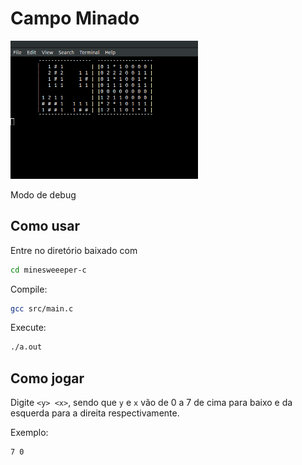 # Campo Minado

<img width="300" src="./.github/screenshot.png">

Modo de debug

## Como usar

Entre no diretório baixado com

```sh
cd minesweeeper-c
```

Compile:
```sh
gcc src/main.c
```

Execute:
```sh
./a.out
```

## Como jogar
Digite `<y> <x>`, sendo que `y` e `x` vão de 0 a 7 de cima para baixo e da esquerda para a direita respectivamente.

Exemplo:

```sh
7 0
```
